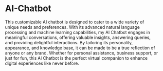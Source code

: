 # AI-Chatbot
This customizable AI chatbot is designed to cater to a wide variety of unique needs and preferences. With its advanced natural language processing and machine learning capabilities, my AI Chatbot engages in meaningful conversations, offering valuable insights, answering queries, and providing delightful interactions. By tailoring its personality, appearance, and knowledge base, it can be made to be a true reflection of anyone or any brand. Whether for personal assistance, business support, or just for fun, this AI Chatbot is the perfect virtual companion to enhance digital experiences like never before.
